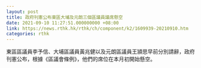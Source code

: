 ```yaml
---
layout: post
title: 政府刊憲公布東區大埔及元朗三個區議員議席懸空
date: 2021-09-10 11:27:51.000000000 +08:00
link: https://news.rthk.hk/rthk/ch/component/k2/1609939-20210910.htm
categories: rthk
---
```


東區區議員李予信、大埔區議員黃兆健以及元朗區議員王頴思早前分別請辭，政府刊憲公布，根據《區議會條例》，他們的席位在本月初開始懸空。
